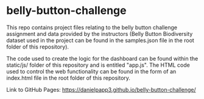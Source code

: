 # belly-button-challenge

This repo contains project files relating to the belly button challenge assignment and data provided by the instructors (Belly Button Biodiversity dataset used in the project can be found in the samples.json file in the root folder of this repository).

The code used to create the logic for the dashboard can be found within the static/js/ folder of this repository and is entitled "app.js". The HTML code used to control the web functionality can be found in the form of an index.html file in the root folder of this repository.

Link to GitHub Pages: https://danielpapp3.github.io/belly-button-challenge/
